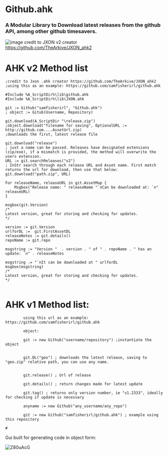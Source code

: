 <h1>Github.ahk</h1>
<h3>A Modular Library to Download latest releases from the github API, among other github timesavers. </h3>
<p class="has-line-data" data-line-start="1" data-line-end="2">
 
![image](https://github.com/samfisherirl/github.ahk/assets/98753696/536823be-20e6-43f2-a612-c780953e2bdf)
credit to JXON v2 creator https://github.com/TheArkive/JXON_ahk2

# AHK v2 Method list 

```autohotkey
;credit to Jxon .ahk creator https://github.com/TheArkive/JXON_ahk2
;using this as an example: https://github.com/samfisherirl/github.ahk

#Include %A_ScriptDir%\lib\github.ahk
#Include %A_ScriptDir%\lib\JXON.ahk 

git := Github("samfisherirl", "Github.ahk")
; object := Gitub(Username, Repository)

git.download(A_ScriptDir "\release.zip") 
;object.download("filename for saving", OptionalURL := http://github.com....AssetUrl.zip)
;downloads the first, latest release file  

git.download("release")
; just a name can be passed. Releases have designated extensions (zip/exe), if a mismatch is provided, the method will overwrite the users extension. 
URL := git.searchReleases("v2")
; InStr search through each release URL and Asset name. First match returns the url for download, then use that below:
git.download("path.zip", URL)

For releaseName, releaseURL in git.AssetMap {
    Msgbox("Release name: " releaseName "`nCan be downloaded at: `n" releaseURL)
}

msgbox(git.Version)
/*
Latest version, great for storing and checking for updates.
*/

version := git.Version
urlforDL :=  git.FirstAssetDL
releaseNotes := git.details()
repoName := git.repo

msgstring := "Version "  . version . " of " . repoName . " has an update: `n" . releaseNotes

msgstring .= "`nIt can be downloaded at " urlforDL
msgbox(msgstring)
/*
Latest version, great for storing and checking for updates.
*/


 ```

# AHK v1 Method list:
        
```autohotkey
        using this url as an example: https://github.com/samfisherirl/github.ahk
 
        object: 
        
        git := new Github("username/repository") ;instantiate the object


        git.DL("geo") ; downloads the latest release, saving to "geo.zip" relative path, you can use any name. 
        
        
        git.release() ; Url of release 
        
        git.details() ; return changes made for latest update

        git.tag() ; returns only version number, ie "v1.2333", ideally for checking if update is necessary
        
        anyname := new Github("any_username/any_repo") 
        
        git := new Github("samfisherirl/github.ahk") ; example using this repository

#
```
 
 
Gui built for generating code in object form:


![Z80uAcG](https://user-images.githubusercontent.com/98753696/194636178-385c2dcb-1220-474c-b3ae-a09b33c94339.png)

 
